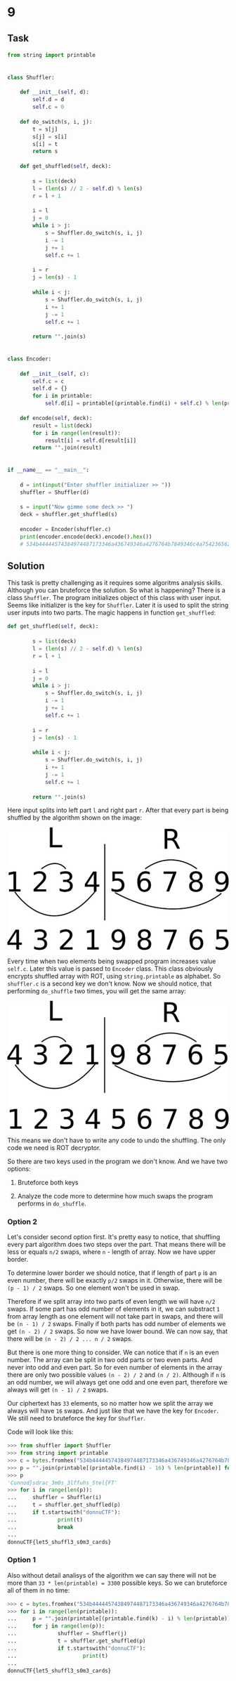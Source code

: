 # 9

## Task

```Python
from string import printable


class Shuffler:

    def __init__(self, d):
        self.d = d
        self.c = 0
    
    def do_switch(s, i, j):
        t = s[j]
        s[j] = s[i]
        s[i] = t
        return s

    def get_shuffled(self, deck):
        
        s = list(deck)
        l = (len(s) // 2 - self.d) % len(s)
        r = l + 1

        i = l
        j = 0
        while i > j:
            s = Shuffler.do_switch(s, i, j)
            i -= 1
            j += 1
            self.c += 1

        i = r
        j = len(s) - 1

        while i < j:
            s = Shuffler.do_switch(s, i, j)
            i += 1
            j -= 1
            self.c += 1

        return "".join(s)


class Encoder:

    def __init__(self, c):
        self.c = c
        self.d = {}
        for i in printable:
            self.d[i] = printable[(printable.find(i) + self.c) % len(printable)]

    def encode(self, deck):
        result = list(deck)
        for i in range(len(result)):
            result[i] = self.d[result[i]]
        return "".join(result)


if __name__ == "__main__":

    d = int(input("Enter shuffler initializer >> "))
    shuffler = Shuffler(d)

    s = input("Now gimme some deck >> ")
    deck = shuffler.get_shuffled(s)
    
    encoder = Encoder(shuffler.c)
    print(encoder.encode(deck).encode().hex())
    # 534b44444574384974487173346a436749346a4276764b7849346c4a754236562a
```

## Solution

This task is pretty challenging as it requires some algoritms analysis skills. Although you can bruteforce the solution. So what is happening? There is a class `Shuffler`. The program initializes object of this class with user input. Seems like initializer is the key for `Shuffler`. Later it is used to split the string user inputs into two parts. The magic happens in function `get_shuffled`:

```Python
def get_shuffled(self, deck):
        
        s = list(deck)
        l = (len(s) // 2 - self.d) % len(s)
        r = l + 1

        i = l
        j = 0
        while i > j:
            s = Shuffler.do_switch(s, i, j)
            i -= 1
            j += 1
            self.c += 1

        i = r
        j = len(s) - 1

        while i < j:
            s = Shuffler.do_switch(s, i, j)
            i += 1
            j -= 1
            self.c += 1

        return "".join(s)
```

Here input splits into left part `l` and right part `r`. After that every part is being shuffled by the algorithm shown on the image:

![shuffle](./src/shuffle.png)

Every time when two elements being swapped program increases value `self.c`. Later this value is passed to `Encoder` class. This class obviously encrypts shuffled array with ROT, using `string.printable` as alphabet. So `shuffler.c` is a second key we don't know. Now we should notice, that performing `do_shuffle` two times, you will get the same array:

![shuffle1](./src/shuffle1.png)

This means we don't have to write any code to undo the shuffling. The only code we need is ROT decryptor.

So there are two keys used in the program we don't know. And we have two options:

1) Bruteforce both keys

2) Analyze the code more to determine how much swaps the program performs in `do_shuffle`.

### Option 2
Let's consider second option first. It's pretty easy to notice, that shuffling every part algorithm does two steps over the part. That means there will be less or equals `n/2` swaps, where `n` - length of array. Now we have upper border.

To determine lower border we should notice, that if length of part `p` is an even number, there will be exactly `p/2` swaps in it. Otherwise, there will be `(p - 1) / 2` swaps. So one element won't be used in swap.

Therefore if we split array into two parts of even length we will have `n/2` swaps. If some part has odd number of elements in it, we can substract `1` from array length as one element will not take part in swaps, and there will be `(n - 1) / 2` swaps. Finally if both parts has odd number of elements we get `(n - 2) / 2` swaps. So now we have lower bound. We can now say, that there will be `(n - 2) / 2 ... n / 2` swaps.

But there is one more thing to consider. We can notice that if `n` is an even number. The array can be split in two odd parts or two even parts. And never into odd and even part. So for even number of elements in the array there are only two possible values `(n - 2) / 2` and `(n / 2)`. Although if `n` is an odd number, we will always get one odd and one even part, therefore we always will get `(n - 1) / 2` swaps.

Our ciphertext has `33` elements, so no matter how we split the array we always will have `16` swaps. And just like that we have the key for `Encoder`. We still need to bruteforce the key for `Shuffler`.

Code will look like this:

```Python
>>> from shuffler import Shuffler
>>> from string import printable
>>> c = bytes.fromhex("534b44444574384974487173346a436749346a4276764b7849346c4a754236562a").decode()
>>> p = "".join(printable[(printable.find(i) - 16) % len(printable)] for i in c)
>>> p
'Cunnod}sdrac_3m0s_3lffuhs_5tel{FT'
>>> for i in range(len(p)):
...     shuffler = Shuffler(i)
...     t = shuffler.get_shuffled(p)
...     if t.startswith("donnuCTF"):
...             print(t)
...             break
... 
donnuCTF{let5_shuffl3_s0m3_cards}
```

### Option 1
Also without detail analisys of the algorithm we can say there will not be more than `33 * len(printable) = 3300` possible keys. So we can bruteforce all of them in no time:

```Python
>>> c = bytes.fromhex("534b44444574384974487173346a436749346a4276764b7849346c4a754236562a").decode()
>>> for i in range(len(printable)):
...     p = "".join(printable[(printable.find(k) - i) % len(printable)] for k in c)
...     for j in range(len(p)):
...             shuffler = Shuffler(j)
...             t = shuffler.get_shuffled(p)
...             if t.startswith("donnuCTF"):
...                     print(t)
... 
donnuCTF{let5_shuffl3_s0m3_cards}
```